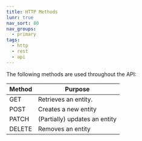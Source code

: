 ```yaml
---
title: HTTP Methods
lunr: true
nav_sort: 80
nav_groups:
  - primary
tags:
  - http
  - rest
  - api
---
```



The following methods are used throughout the API:

| Method | Purpose
| ------ | ------------
| GET    | Retrieves an entity.
| POST   | Creates a new entity
| PATCH  | (Partially) updates an entity
| DELETE | Removes an entity
